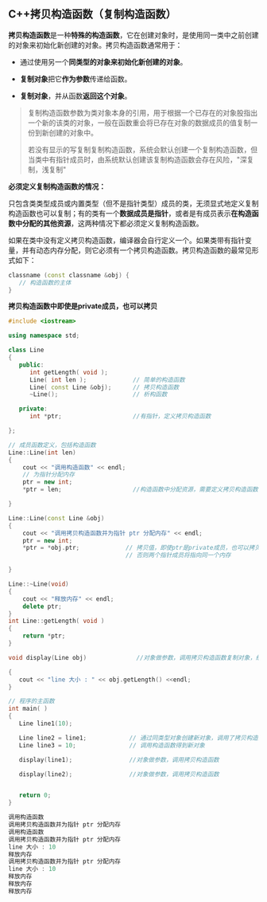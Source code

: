 ## C++拷贝构造函数（复制构造函数）



**拷贝构造函数**是一种**特殊的构造函数**，它在创建对象时，是使用同一类中之前创建的对象来初始化新创建的对象。拷贝构造函数通常用于：

- 通过使用另一个**同类型的对象来初始化新创建的对象**。

- **复制对象**把它**作为参数**传递给函数。

- **复制对象**，并从函数**返回这个对象**。



> 复制构造函数参数为类对象本身的引用，用于根据一个已存在的对象股指出一个新的该类的对象，一般在函数重会将已存在对象的数据成员的值复制一份到新创建的对象中。
> 
> 若没有显示的写复制复制构造函数，系统会默认创建一个复制构造函数，但当类中有指针成员时，由系统默认创建该复制构造函数会存在风险，"深复制，浅复制"



**必须定义复制构造函数的情况：**

只包含类类型成员或内置类型（但不是指针类型）成员的类，无须显式地定义复制构造函数也可以复制；有的类有一个**数据成员是指针**，或者是有成员表示**在构造函数中分配的其他资源**，这两种情况下都必须定义复制构造函数。

如果在类中没有定义拷贝构造函数，编译器会自行定义一个。如果类带有指针变量，并有动态内存分配，则它必须有一个拷贝构造函数。拷贝构造函数的最常见形式如下：

```cpp
classname (const classname &obj) {
   // 构造函数的主体
}
```

**拷贝构造函数中即使是private成员，也可以拷贝**

```cpp
#include <iostream>

using namespace std;

class Line
{
   public:
      int getLength( void );
      Line( int len );             // 简单的构造函数
      Line( const Line &obj);      // 拷贝构造函数
      ~Line();                     // 析构函数

   private:
      int *ptr;                    //有指针，定义拷贝构造函数

};

// 成员函数定义，包括构造函数
Line::Line(int len)
{
    cout << "调用构造函数" << endl;
    // 为指针分配内存
    ptr = new int;
    *ptr = len;                    //构造函数中分配资源，需要定义拷贝构造函数

}

Line::Line(const Line &obj)
{
    cout << "调用拷贝构造函数并为指针 ptr 分配内存" << endl;
    ptr = new int;
    *ptr = *obj.ptr;             // 拷贝值，即使ptr是private成员，也可以拷贝
                                 // 否则两个指针成员将指向同一个内存

}

Line::~Line(void)
{
    cout << "释放内存" << endl;
    delete ptr;
}
int Line::getLength( void )
{
    return *ptr;
}

void display(Line obj)              //对象做参数，调用拷贝构造函数复制对象，结束后调用析构函数删除对象

{
   cout << "line 大小 : " << obj.getLength() <<endl;
}

// 程序的主函数
int main( )
{
   Line line1(10);

   Line line2 = line1;            // 通过同类型对象创建新对象，调用了拷贝构造函数
   Line line3 = 10;               // 调用构造函数得到新对象

   display(line1);                //对象做参数，调用拷贝构造函数

   display(line2);                //对象做参数，调用拷贝构造函数


   return 0;
}
```

```cpp
调用构造函数
调用拷贝构造函数并为指针 ptr 分配内存
调用构造函数
调用拷贝构造函数并为指针 ptr 分配内存
line 大小 : 10
释放内存
调用拷贝构造函数并为指针 ptr 分配内存
line 大小 : 10
释放内存
释放内存
释放内存
```
